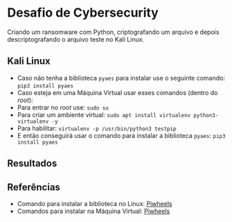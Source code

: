 # Desafio de Cybersecurity

Criando um ransomware com Python, criptografando um arquivo e depois descriptografando o arquivo teste no Kali Linux.

## Kali Linux

- Caso não tenha a biblioteca ```pyaes``` para instalar use o seguinte comando:
 ```pip3 install pyaes```
- Caso esteja em uma Máquina Virtual usar esses comandos (dentro do *root*):
- Para entrar no *root* use:
 ```sudo su```
- Para criar um ambiente virtual:
 ```sudo apt install virtualenv python3-virtualenv -y```
- Para habilitar:
 ```virtualenv -p /usr/bin/python3 testpip```
- E então conseguirá usar o comando para instalar a biblioteca ```pyaes```:
  ```pip3 install pyaes```

## Resultados



## Referências
- Comando para instalar a biblioteca no Linux: [Piwheels](https://www.piwheels.org/project/pyaes)
- Comandos para instalar na Máquina Virtual: [Piwheels](https://www.piwheels.org/faq.html#venv)
